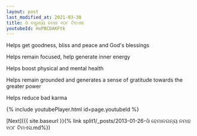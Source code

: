 ```yaml
---
layout: post
last_modified_at: 2021-03-30
title: ଓଁ ବାରୁଣ୍ୟ ନମାହ ୧୦୮ ଟିମଏସ
youtubeId: HxPBCDAKFtk
---
```

 
 
Helps get goodness, bliss and peace and God's blessings
 
Helps remain focused, help generate inner energy 
 
Helps boost physical and mental health 
 
Helps remain grounded and generates a sense of gratitude towards the greater power 
 
Helps reduce bad karma
 
 
 
 


{% include youtubePlayer.html id=page.youtubeId %}
 
[Next]({{ site.baseurl }}{% link  split1/_posts/2013-01-26-ଓଁ ହେମାନଗନ୍ୟ ନମାହ ୧୦୮ ଟିମଏସ.md%})
 
